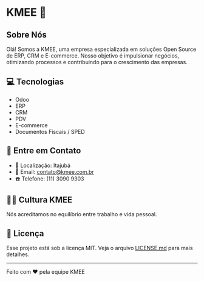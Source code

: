 # KMEE :rocket:

## Sobre Nós

Olá! Somos a KMEE, uma empresa especializada em soluções Open Source de ERP, CRM e E-commerce. Nosso objetivo é impulsionar negócios, otimizando processos e contribuindo para o crescimento das empresas.

## :computer: Tecnologias

- Odoo
- ERP
- CRM
- PDV
- E-commerce
- Documentos Fiscais / SPED

## :wave: Entre em Contato

- :office: Localização: Itajubá
- :email: Email: contato@kmee.com.br
- :phone: Telefone: (11) 3090 9303

## :surfing_man: Cultura KMEE

Nós acreditamos no equilíbrio entre trabalho e vida pessoal.

## :bookmark_tabs: Licença

Esse projeto está sob a licença MIT. Veja o arquivo [LICENSE.md](LICENSE.md) para mais detalhes.

---

Feito com :heart: pela equipe KMEE
